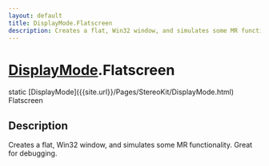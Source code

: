 ```yaml
---
layout: default
title: DisplayMode.Flatscreen
description: Creates a flat, Win32 window, and simulates some MR functionality. Great for debugging.
---
```

# [DisplayMode]({{site.url}}/Pages/StereoKit/DisplayMode.html).Flatscreen

<div class='signature' markdown='1'>
static [DisplayMode]({{site.url}}/Pages/StereoKit/DisplayMode.html) Flatscreen
</div>

## Description
Creates a flat, Win32 window, and simulates some MR
functionality. Great for debugging.

